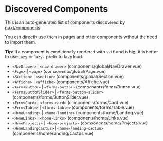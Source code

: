 # Discovered Components

This is an auto-generated list of components discovered by [nuxt/components](https://github.com/nuxt/components).

You can directly use them in pages and other components without the need to import them.

**Tip:** If a component is conditionally rendered with `v-if` and is big, it is better to use `Lazy` or `lazy-` prefix to lazy load.

- `<NavDrawer>` | `<nav-drawer>` (components/global/NavDrawer.vue)
- `<Page>` | `<page>` (components/global/Page.vue)
- `<Section>` | `<section>` (components/global/Section.vue)
- `<Affiche>` | `<affiche>` (components/Affiche.vue)
- `<FormsButton>` | `<forms-button>` (components/forms/Button.vue)
- `<FormsButtonSlider>` | `<forms-button-slider>` (components/forms/ButtonSlider.vue)
- `<FormsCard>` | `<forms-card>` (components/forms/Card.vue)
- `<FormsTable>` | `<forms-table>` (components/forms/Table.vue)
- `<HomeLanding>` | `<home-landing>` (components/home/Landing.vue)
- `<HomeLinks>` | `<home-links>` (components/home/Links.vue)
- `<HomeProjects>` | `<home-projects>` (components/home/Projects.vue)
- `<HomeLandingCactus>` | `<home-landing-cactus>` (components/home/landing/Cactus.vue)

